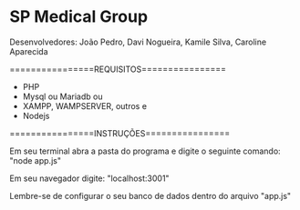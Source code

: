 <h1>SP Medical Group</h1>

Desenvolvedores: João Pedro, Davi Nogueira, Kamile Silva, Caroline Aparecida

================REQUISITOS================

- PHP
- Mysql ou Mariadb
  ou
- XAMPP, WAMPSERVER, outros
e
- Nodejs

================INSTRUÇÕES================

Em seu terminal abra a pasta do programa e digite o seguinte comando: "node app.js"

Em seu navegador digite: "localhost:3001"

Lembre-se de configurar o seu banco de dados dentro do arquivo "app.js"
 
